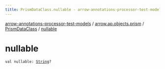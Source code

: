 ```yaml
---
title: PrismDataClass.nullable - arrow-annotations-processor-test-models
---
```


[arrow-annotations-processor-test-models](../../index.html) / [arrow.ap.objects.prism](../index.html) / [PrismDataClass](index.html) / [nullable](./nullable.html)

# nullable

`val nullable: `[`String`](https://kotlinlang.org/api/latest/jvm/stdlib/kotlin/-string/index.html)`?`